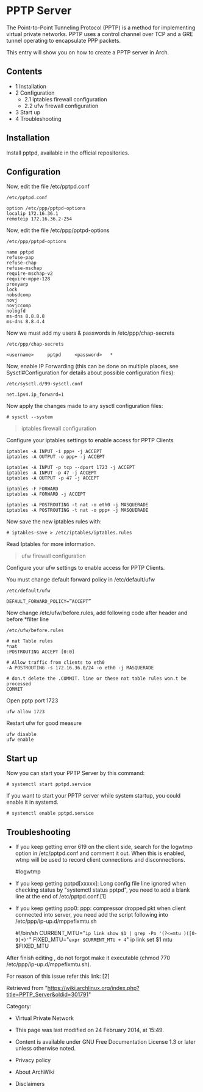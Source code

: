 PPTP Server
===========

The Point-to-Point Tunneling Protocol (PPTP) is a method for
implementing virtual private networks. PPTP uses a control channel over
TCP and a GRE tunnel operating to encapsulate PPP packets.

This entry will show you on how to create a PPTP server in Arch.

Contents
--------

-   1 Installation
-   2 Configuration
    -   2.1 iptables firewall configuration
    -   2.2 ufw firewall configuration
-   3 Start up
-   4 Troubleshooting

Installation
------------

Install pptpd, available in the official repositories.

Configuration
-------------

Now, edit the file /etc/pptpd.conf

    /etc/pptpd.conf

    option /etc/ppp/pptpd-options
    localip 172.16.36.1
    remoteip 172.16.36.2-254

Now, edit the file /etc/ppp/pptpd-options

    /etc/ppp/pptpd-options

    name pptpd
    refuse-pap
    refuse-chap
    refuse-mschap
    require-mschap-v2
    require-mppe-128
    proxyarp
    lock
    nobsdcomp
    novj
    novjccomp
    nologfd
    ms-dns 8.8.8.8
    ms-dns 8.8.4.4

Now we must add my users & passwords in /etc/ppp/chap-secrets

    /etc/ppp/chap-secrets

    <username>     pptpd     <password>   *

Now, enable IP Forwarding (this can be done on multiple places, see
Sysctl#Configuration for details about possible configuration files):

    /etc/sysctl.d/99-sysctl.conf

    net.ipv4.ip_forward=1

Now apply the changes made to any sysctl configuration files:

    # sysctl --system

> iptables firewall configuration

Configure your iptables settings to enable access for PPTP Clients

    iptables -A INPUT -i ppp+ -j ACCEPT
    iptables -A OUTPUT -o ppp+ -j ACCEPT

    iptables -A INPUT -p tcp --dport 1723 -j ACCEPT
    iptables -A INPUT -p 47 -j ACCEPT
    iptables -A OUTPUT -p 47 -j ACCEPT

    iptables -F FORWARD
    iptables -A FORWARD -j ACCEPT

    iptables -A POSTROUTING -t nat -o eth0 -j MASQUERADE
    iptables -A POSTROUTING -t nat -o ppp+ -j MASQUERADE

Now save the new iptables rules with:

    # iptables-save > /etc/iptables/iptables.rules

Read Iptables for more information.

> ufw firewall configuration

Configure your ufw settings to enable access for PPTP Clients.

You must change default forward policy in /etc/default/ufw

    /etc/default/ufw

    DEFAULT_FORWARD_POLICY=”ACCEPT”

Now change /etc/ufw/before.rules, add following code after header and
before *filter line

    /etc/ufw/before.rules

    # nat Table rules
    *nat
    :POSTROUTING ACCEPT [0:0]

    # Allow traffic from clients to eth0
    -A POSTROUTING -s 172.16.36.0/24 -o eth0 -j MASQUERADE

    # don.t delete the .COMMIT. line or these nat table rules won.t be processed
    COMMIT

Open pptp port 1723

    ufw allow 1723

Restart ufw for good measure

    ufw disable
    ufw enable

Start up
--------

Now you can start your PPTP Server by this command:

    # systemctl start pptpd.service

If you want to start your PPTP server while system startup, you could
enable it in systemd.

    # systemctl enable pptpd.service

Troubleshooting
---------------

-   If you keep getting error 619 on the client side, search for the
    logwtmp option in /etc/pptpd.conf and comment it out. When this is
    enabled, wtmp will be used to record client connections and
    disconnections.

    #logwtmp

-   If you keep getting pptpd[xxxxx]: Long config file line ignored when
    checking status by "systemctl status pptpd", you need to add a blank
    line at the end of /etc/pptpd.conf.[1]

-   If you keep getting ppp0: ppp: compressor dropped pkt when client
    connected into server, you need add the script following into
    /etc/ppp/ip-up.d/mppefixmtu.sh

    #!/bin/sh
    CURRENT_MTU="`ip link show $1 | grep -Po '(?<=mtu )([0-9]+)'`"
    FIXED_MTU="`expr $CURRENT_MTU + 4`"
    ip link set $1 mtu $FIXED_MTU

After finish editing , do not forgot make it executable (chmod 770
/etc/ppp/ip-up.d/mppefixmtu.sh).

For reason of this issue refer this link: [2]

Retrieved from
"https://wiki.archlinux.org/index.php?title=PPTP_Server&oldid=301791"

Category:

-   Virtual Private Network

-   This page was last modified on 24 February 2014, at 15:49.
-   Content is available under GNU Free Documentation License 1.3 or
    later unless otherwise noted.
-   Privacy policy
-   About ArchWiki
-   Disclaimers
